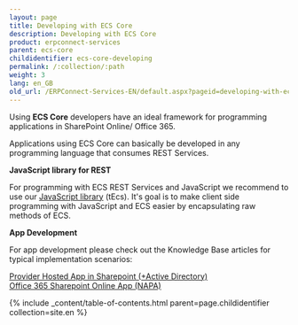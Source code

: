 ```yaml
---
layout: page
title: Developing with ECS Core
description: Developing with ECS Core
product: erpconnect-services
parent: ecs-core
childidentifier: ecs-core-developing
permalink: /:collection/:path
weight: 3
lang: en_GB
old_url: /ERPConnect-Services-EN/default.aspx?pageid=developing-with-ecs-core
---
```


Using **ECS Core** developers have an ideal framework for programming applications in SharePoint Online/ Office 365. 

Applications using ECS Core can basically be developed in any programming language that consumes REST Services. 

**JavaScript library for REST** 

For programming with ECS REST Services and JavaScript we recommend to use our [JavaScript library]() (tEcs). 
It's goal is to make client side programming with JavaScript and ECS easier by encapsulating raw methods of ECS. 

**App Development**

For app development please check out the Knowledge Base articles for typical implementation scenarios:

[Provider Hosted App in Sharepoint (+Active Directory)]()<br>
[Office 365 Sharepoint Online App (NAPA)]()

{% include _content/table-of-contents.html parent=page.childidentifier collection=site.en %}